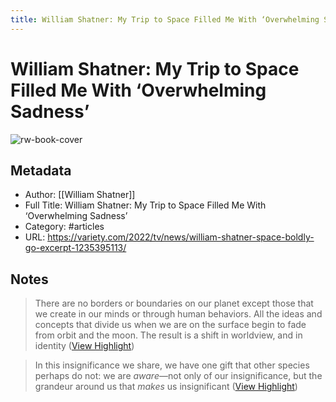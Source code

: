 ```yaml
---
title: William Shatner: My Trip to Space Filled Me With ‘Overwhelming Sadness’
---
```

# William Shatner: My Trip to Space Filled Me With ‘Overwhelming Sadness’

![rw-book-cover](https://variety.com/wp-content/uploads/2022/10/GettyImages-1346449767.jpg?w=1024)

## Metadata
- Author: [[William Shatner]]
- Full Title: William Shatner: My Trip to Space Filled Me With ‘Overwhelming Sadness’
- Category: #articles
- URL: https://variety.com/2022/tv/news/william-shatner-space-boldly-go-excerpt-1235395113/

## Notes
> There are no borders or boundaries on our planet except those that we create in our minds or through human behaviors. All the ideas and concepts that divide us when we are on the surface begin to fade from orbit and the moon. The result is a shift in worldview, and in identity ([View Highlight](https://read.readwise.io/read/01gwb986a2faksj58sdpk89hvj))

> In this insignificance we share, we have one gift that other species perhaps do not: we are *aware*—not only of our insignificance, but the grandeur around us that *makes* us insignificant ([View Highlight](https://read.readwise.io/read/01gwb99gf670h7m6p8cf5s1m60))

